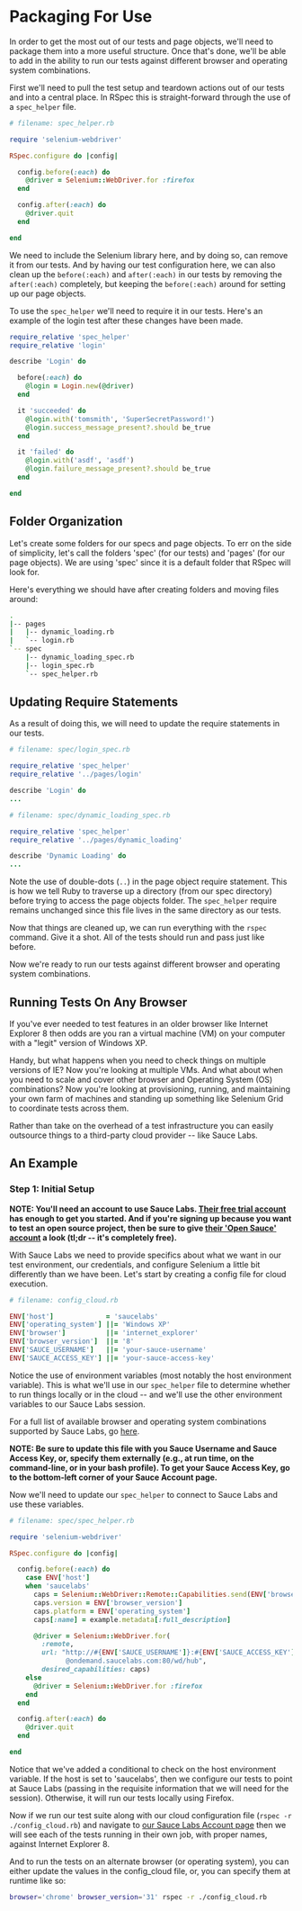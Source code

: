 # Packaging For Use

In order to get the most out of our tests and page objects, we'll need to package them into a more useful structure. Once that's done, we'll be able to add in the ability to run our tests against different browser and operating system combinations.

First we'll need to pull the test setup and teardown actions out of our tests and into a central place. In RSpec this is straight-forward through the use of a `spec_helper` file.

```ruby
# filename: spec_helper.rb

require 'selenium-webdriver'

RSpec.configure do |config|

  config.before(:each) do
    @driver = Selenium::WebDriver.for :firefox
  end

  config.after(:each) do
    @driver.quit
  end

end
```

We need to include the Selenium library here, and by doing so, can remove it from our tests. And by having our test configuration here, we can also clean up the  `before(:each)` and `after(:each)` in our tests by removing the `after(:each)` completely, but keeping the `before(:each)` around for setting up our page objects.

To use the `spec_helper` we'll need to require it in our tests. Here's an example of the login test after these changes have been made.

```ruby
require_relative 'spec_helper'
require_relative 'login'

describe 'Login' do

  before(:each) do
    @login = Login.new(@driver)
  end

  it 'succeeded' do
    @login.with('tomsmith', 'SuperSecretPassword!')
    @login.success_message_present?.should be_true
  end

  it 'failed' do
    @login.with('asdf', 'asdf')
    @login.failure_message_present?.should be_true
  end

end
```

## Folder Organization

Let's create some folders for our specs and page objects. To err on the side of simplicity, let's call the folders 'spec' (for our tests) and 'pages' (for our page objects). We are using 'spec' since it is a default folder that RSpec will look for.

Here's everything we should have after creating folders and moving files around:

```sh
.
|-- pages
|   |-- dynamic_loading.rb
|   `-- login.rb
`-- spec
    |-- dynamic_loading_spec.rb
    |-- login_spec.rb
    `-- spec_helper.rb
```

## Updating Require Statements

As a result of doing this, we will need to update the require statements in our tests.

```ruby
# filename: spec/login_spec.rb

require_relative 'spec_helper'
require_relative '../pages/login'

describe 'Login' do
...
```

```ruby
# filename: spec/dynamic_loading_spec.rb

require_relative 'spec_helper'
require_relative '../pages/dynamic_loading'

describe 'Dynamic Loading' do
...
```

Note the use of double-dots (`..`) in the page object require statement. This is how we tell Ruby to traverse up a directory (from our spec directory) before trying to access the page objects folder. The `spec_helper` require remains unchanged since this file lives in the same directory as our tests.

Now that things are cleaned up, we can run everything with the `rspec` command. Give it a shot. All of the tests should run and pass just like before.

Now we're ready to run our tests against different browser and operating system combinations.

## Running Tests On Any Browser

If you've ever needed to test features in an older browser like Internet Explorer 8 then odds are you ran a virtual machine (VM) on your computer with a "legit" version of Windows XP.

Handy, but what happens when you need to check things on multiple versions of IE? Now you're looking at multiple VMs. And what about when you need to scale and cover other browser and Operating System (OS) combinations? Now you're looking at provisioning, running, and maintaining your own farm of machines and standing up something like Selenium Grid to coordinate tests across them.

Rather than take on the overhead of a test infrastructure you can easily outsource things to a third-party cloud provider -- like Sauce Labs.

## An Example

### Step 1: Initial Setup

__NOTE: You'll need an account to use Sauce Labs. [Their free trial account](https://saucelabs.com/signup) has enough to get you started. And if you're signing up because you want to test an open source project, then be sure to give [their 'Open Sauce' account](https://saucelabs.com/opensauce) a look (tl;dr -- it's completely free).__

With Sauce Labs we need to provide specifics about what we want in our test environment, our credentials, and configure Selenium a little bit differently than we have been. Let's start by creating a config file for cloud execution.

```ruby
# filename: config_cloud.rb

ENV['host']             = 'saucelabs'
ENV['operating_system'] ||= 'Windows XP'
ENV['browser']          ||= 'internet_explorer'
ENV['browser_version']  ||= '8'
ENV['SAUCE_USERNAME']   ||= 'your-sauce-username'
ENV['SAUCE_ACCESS_KEY'] ||= 'your-sauce-access-key'
```

Notice the use of environment variables (most notably the host environment variable). This is what we'll use in our `spec_helper` file to determine whether to run things locally or in the cloud -- and we'll use the other environment variables to our Sauce Labs session.

For a full list of available browser and operating system combinations supported by Sauce Labs, go [here](https://saucelabs.com/platforms).

__NOTE: Be sure to update this file with you Sauce Username and Sauce Access Key, or, specify them externally (e.g., at run time, on the command-line, or in your bash profile). To get your Sauce Access Key, go to the bottom-left corner of your Sauce Account page.__

Now we'll need to update our `spec_helper` to connect to Sauce Labs and use these variables.

```ruby
# filename: spec/spec_helper.rb

require 'selenium-webdriver'

RSpec.configure do |config|

  config.before(:each) do
    case ENV['host']
    when 'saucelabs'
      caps = Selenium::WebDriver::Remote::Capabilities.send(ENV['browser'])
      caps.version = ENV['browser_version']
      caps.platform = ENV['operating_system']
      caps[:name] = example.metadata[:full_description]

      @driver = Selenium::WebDriver.for(
        :remote,
        url: "http://#{ENV['SAUCE_USERNAME']}:#{ENV['SAUCE_ACCESS_KEY']}\
              @ondemand.saucelabs.com:80/wd/hub",
        desired_capabilities: caps)
    else
      @driver = Selenium::WebDriver.for :firefox
    end
  end

  config.after(:each) do
    @driver.quit
  end

end
```

Notice that we've added a conditional to check on the host environment variable. If the host is set to 'saucelabs', then we configure our tests to point at Sauce Labs (passing in the requisite information that we will need for the session). Otherwise, it will run our tests locally using Firefox.

Now if we run our test suite along with our cloud configuration file (`rspec -r ./config_cloud.rb`) and navigate to [our Sauce Labs Account page](https://saucelabs.com/account) then we will see each of the tests running in their own job, with proper names, against Internet Explorer 8.

And to run the tests on an alternate browser (or operating system), you can either update the values in the config_cloud file, or, you can specify them at runtime like so:

```sh
browser='chrome' browser_version='31' rspec -r ./config_cloud.rb
```
